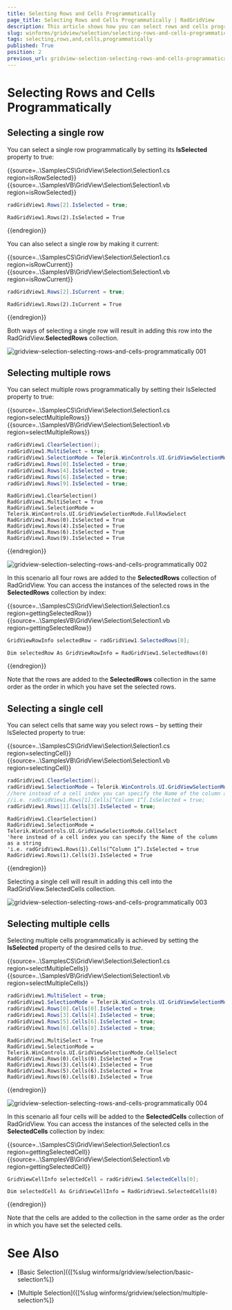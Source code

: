 ```yaml
---
title: Selecting Rows and Cells Programmatically
page_title: Selecting Rows and Cells Programmatically | RadGridView
description: This article shows how you can select rows and cells programmatically.
slug: winforms/gridview/selection/selecting-rows-and-cells-programmatically
tags: selecting,rows,and,cells,programmatically
published: True
position: 2
previous_url: gridview-selection-selecting-rows-and-cells-programmatically
---
```


# Selecting Rows and Cells Programmatically

## Selecting a single row

You can select a single row programmatically by setting its __IsSelected__ property to true:

{{source=..\SamplesCS\GridView\Selection\Selection1.cs region=isRowSelected}} 
{{source=..\SamplesVB\GridView\Selection\Selection1.vb region=isRowSelected}} 

````C#
radGridView1.Rows[2].IsSelected = true;

````
````VB.NET
RadGridView1.Rows(2).IsSelected = True

````

{{endregion}} 

You can also select a single row by making it current:

{{source=..\SamplesCS\GridView\Selection\Selection1.cs region=isRowCurrent}} 
{{source=..\SamplesVB\GridView\Selection\Selection1.vb region=isRowCurrent}} 

````C#
radGridView1.Rows[2].IsCurrent = true;

````
````VB.NET
RadGridView1.Rows(2).IsCurrent = True

````

{{endregion}}

Both ways of selecting a single row will result in adding this row into the RadGridView.__SelectedRows__ collection.

![gridview-selection-selecting-rows-and-cells-programmatically 001](images/gridview-selection-selecting-rows-and-cells-programmatically001.png)

## Selecting multiple rows

You can select multiple rows programmatically by setting their IsSelected property to true:

{{source=..\SamplesCS\GridView\Selection\Selection1.cs region=selectMultipleRows}} 
{{source=..\SamplesVB\GridView\Selection\Selection1.vb region=selectMultipleRows}} 

````C#
radGridView1.ClearSelection();
radGridView1.MultiSelect = true;
radGridView1.SelectionMode = Telerik.WinControls.UI.GridViewSelectionMode.FullRowSelect;
radGridView1.Rows[0].IsSelected = true;
radGridView1.Rows[4].IsSelected = true;
radGridView1.Rows[6].IsSelected = true;
radGridView1.Rows[9].IsSelected = true;

````
````VB.NET
RadGridView1.ClearSelection()
RadGridView1.MultiSelect = True
RadGridView1.SelectionMode = Telerik.WinControls.UI.GridViewSelectionMode.FullRowSelect
RadGridView1.Rows(0).IsSelected = True
RadGridView1.Rows(4).IsSelected = True
RadGridView1.Rows(6).IsSelected = True
RadGridView1.Rows(9).IsSelected = True

````

{{endregion}} 


![gridview-selection-selecting-rows-and-cells-programmatically 002](images/gridview-selection-selecting-rows-and-cells-programmatically002.png)

In this scenario all four rows are added to the __SelectedRows__ collection of RadGridView. You can access the instances of the selected rows in the __SelectedRows__ collection by index:

{{source=..\SamplesCS\GridView\Selection\Selection1.cs region=gettingSelectedRow}} 
{{source=..\SamplesVB\GridView\Selection\Selection1.vb region=gettingSelectedRow}} 

````C#
GridViewRowInfo selectedRow = radGridView1.SelectedRows[0];

````
````VB.NET
Dim selectedRow As GridViewRowInfo = RadGridView1.SelectedRows(0)

````

{{endregion}} 

Note that the rows are added to the __SelectedRows__ collection in the same order as the order in which you have set the selected rows.

## Selecting a single cell

You can select cells that same way you select rows – by setting their IsSelected property to true:

{{source=..\SamplesCS\GridView\Selection\Selection1.cs region=selectingCell}} 
{{source=..\SamplesVB\GridView\Selection\Selection1.vb region=selectingCell}} 

````C#
radGridView1.ClearSelection();
radGridView1.SelectionMode = Telerik.WinControls.UI.GridViewSelectionMode.CellSelect;
//here instead of a cell index you can specify the Name of the column as a string
//i.e. radGridView1.Rows[1].Cells[“Column 1”].IsSelected = true;
radGridView1.Rows[1].Cells[3].IsSelected = true;

````
````VB.NET
RadGridView1.ClearSelection()
RadGridView1.SelectionMode = Telerik.WinControls.UI.GridViewSelectionMode.CellSelect
'here instead of a cell index you can specify the Name of the column as a string
'i.e. radGridView1.Rows(1).Cells(“Column 1”).IsSelected = true
RadGridView1.Rows(1).Cells(3).IsSelected = True

````

{{endregion}} 

Selecting a single cell will result in adding this cell into the RadGridView.SelectedCells collection.

![gridview-selection-selecting-rows-and-cells-programmatically 003](images/gridview-selection-selecting-rows-and-cells-programmatically003.png)

## Selecting multiple cells

Selecting multiple cells programmatically is achieved by setting the __IsSelected__ property of the desired cells to *true*.

{{source=..\SamplesCS\GridView\Selection\Selection1.cs region=selectMultipleCells}} 
{{source=..\SamplesVB\GridView\Selection\Selection1.vb region=selectMultipleCells}} 

````C#
radGridView1.MultiSelect = true;
radGridView1.SelectionMode = Telerik.WinControls.UI.GridViewSelectionMode.CellSelect;
radGridView1.Rows[0].Cells[0].IsSelected = true;
radGridView1.Rows[3].Cells[4].IsSelected = true;
radGridView1.Rows[5].Cells[6].IsSelected = true;
radGridView1.Rows[6].Cells[8].IsSelected = true;

````
````VB.NET
RadGridView1.MultiSelect = True
RadGridView1.SelectionMode = Telerik.WinControls.UI.GridViewSelectionMode.CellSelect
RadGridView1.Rows(0).Cells(0).IsSelected = True
RadGridView1.Rows(3).Cells(4).IsSelected = True
RadGridView1.Rows(5).Cells(6).IsSelected = True
RadGridView1.Rows(6).Cells(8).IsSelected = True

````

{{endregion}} 

![gridview-selection-selecting-rows-and-cells-programmatically 004](images/gridview-selection-selecting-rows-and-cells-programmatically004.png)

In this scenario all four cells will be added to the __SelectedCells__ collection of RadGridView. You can access the instances of the selected cells in the __SelectedCells__ collection by index:

{{source=..\SamplesCS\GridView\Selection\Selection1.cs region=gettingSelectedCell}} 
{{source=..\SamplesVB\GridView\Selection\Selection1.vb region=gettingSelectedCell}} 

````C#
GridViewCellInfo selectedCell = radGridView1.SelectedCells[0];

````
````VB.NET
Dim selectedCell As GridViewCellInfo = RadGridView1.SelectedCells(0)

````

{{endregion}} 

Note that the cells are added to the collection in the same order as the order in which you have set the selected cells.
        
# See Also
* [Basic Selection]({[%slug winforms/gridview/selection/basic-selection%]}

* [Multiple Selection]({[%slug winforms/gridview/selection/multiple-selection%]}

